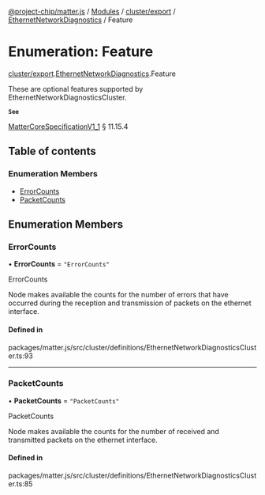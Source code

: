 [@project-chip/matter.js](../README.md) / [Modules](../modules.md) / [cluster/export](../modules/cluster_export.md) / [EthernetNetworkDiagnostics](../modules/cluster_export.EthernetNetworkDiagnostics.md) / Feature

# Enumeration: Feature

[cluster/export](../modules/cluster_export.md).[EthernetNetworkDiagnostics](../modules/cluster_export.EthernetNetworkDiagnostics.md).Feature

These are optional features supported by EthernetNetworkDiagnosticsCluster.

**`See`**

[MatterCoreSpecificationV1_1](../interfaces/spec_export.MatterCoreSpecificationV1_1.md) § 11.15.4

## Table of contents

### Enumeration Members

- [ErrorCounts](cluster_export.EthernetNetworkDiagnostics.Feature.md#errorcounts)
- [PacketCounts](cluster_export.EthernetNetworkDiagnostics.Feature.md#packetcounts)

## Enumeration Members

### ErrorCounts

• **ErrorCounts** = ``"ErrorCounts"``

ErrorCounts

Node makes available the counts for the number of errors that have occurred during the reception and
transmission of packets on the ethernet interface.

#### Defined in

packages/matter.js/src/cluster/definitions/EthernetNetworkDiagnosticsCluster.ts:93

___

### PacketCounts

• **PacketCounts** = ``"PacketCounts"``

PacketCounts

Node makes available the counts for the number of received and transmitted packets on the ethernet interface.

#### Defined in

packages/matter.js/src/cluster/definitions/EthernetNetworkDiagnosticsCluster.ts:85

